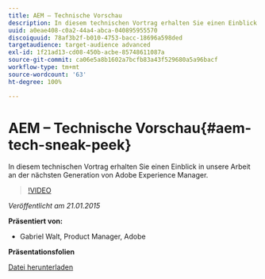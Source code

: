 ```yaml
---
title: AEM – Technische Vorschau
description: In diesem technischen Vortrag erhalten Sie einen Einblick in unsere Arbeit an der nächsten Generation von Adobe Experience Manager.
uuid: a0eae408-c0a2-44a4-abca-040895955570
discoiquuid: 78af3b2f-b010-4753-bacc-18696a598ded
targetaudience: target-audience advanced
exl-id: 1f21ad13-cd08-450b-acbe-85748611087a
source-git-commit: ca06e5a8b1602a7bcfb83a43f529680a5a96bacf
workflow-type: tm+mt
source-wordcount: '63'
ht-degree: 100%

---
```


# AEM – Technische Vorschau{#aem-tech-sneak-peek}

In diesem technischen Vortrag erhalten Sie einen Einblick in unsere Arbeit an der nächsten Generation von Adobe Experience Manager.

>[!VIDEO](https://video.tv.adobe.com/v/19384/?quality=9)

*Veröffentlicht am 21.01.2015*

**Präsentiert von:**

* Gabriel Walt, Product Manager, Adobe

**Präsentationsfolien**

[Datei herunterladen](assets/aem-technical-sneak-peek.pdf)
<!--
[Get back to the Overview](https://helpx.adobe.com/experience-manager/kt/eseminars/gems/aem-index.html)
-->
